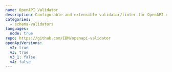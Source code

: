 ```yaml
---
name: OpenAPI Validator
description: Configurable and extensible validator/linter for OpenAPI documents
categories:
  - schema-validators
languages:
  node: true
repo: https://github.com/IBM/openapi-validator
openApiVersions:
  v2: true
  v3: true
  v3_1: false
  v4: false
---
```

